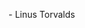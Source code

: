 <div class="flex flex-col items-start justify-center h-full">
<div class="flex flex-col items-start justify-center italic text-wrap w-3/4 text-gray-400">
    <Typewriter text='"sometimes you can see a problem in a different way and rewrite it so that a special case goes away and becomes the normal case, and thats good code."' :type-delay="50" :erase-delay="100"/>
</div>

<div class="absolute bottom-50 left-150" v-click="1" 
v-motion
:initial="{ opacity: 0 }"
:enter="{ opacity: 1}"
:duration="1000"
>
<p>- Linus Torvalds</p>
</div>
</div>